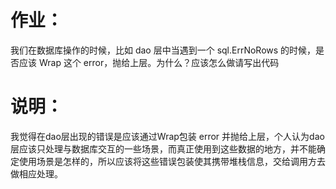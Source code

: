 # 作业：
我们在数据库操作的时候，比如 dao 层中当遇到一个 sql.ErrNoRows 的时候，是否应该 Wrap 这个 error，抛给上层。为什么？应该怎么做请写出代码

# 说明：
我觉得在dao层出现的错误是应该通过Wrap包装 error 并抛给上层，个人认为dao层应该只处理与数据库交互的一些场景，而真正使用到这些数据的地方，并不能确定使用场景是怎样的，所以应该将这些错误包装使其携带堆栈信息，交给调用方去做相应处理。